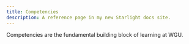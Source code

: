 ```yaml
---
title: Competencies
description: A reference page in my new Starlight docs site.
---
```


Competencies are the fundamental building block of learning at WGU.
